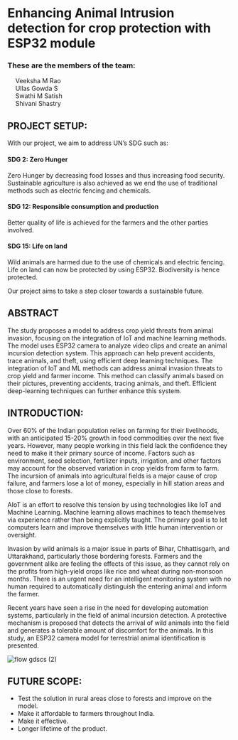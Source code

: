 ﻿# Enhancing Animal Intrusion detection for crop protection with ESP32 module

### These are the members of the team: <br>
&emsp; Veeksha M Rao <br>
&emsp; Ullas Gowda S <br>
&emsp; Swathi M Satish <br>
&emsp; Shivani Shastry <br>


## PROJECT SETUP:
With our project, we aim to address UN’s SDG such as: <br>
#### SDG 2: Zero Hunger  <br>
Zero Hunger by decreasing food losses and thus increasing food security. Sustainable agriculture is also achieved as we end the use of traditional methods such as electric fencing and chemicals. <br>


#### SDG 12: Responsible consumption and production <br>
Better quality of life is achieved for the farmers and the other parties involved. <br>


#### SDG 15: Life on land  <br>
Wild animals are harmed due to the use of chemicals and electric fencing. Life on land can now be protected by using ESP32. Biodiversity is hence protected. <br>


Our project aims to take a step closer towards a sustainable future. <br>



## ABSTRACT
The study proposes a model to address crop yield threats from animal invasion, focusing on the integration of IoT and machine learning methods. The model uses ESP32 camera  to analyze video clips and create an animal incursion detection system. This approach can help prevent accidents, trace animals, and theft, using efficient deep learning techniques. The integration of IoT and ML methods can address animal invasion threats to crop yield and farmer income. This method can classify animals based on their pictures, preventing accidents, tracing animals, and theft. Efficient deep-learning techniques can further enhance this system.<br>




## INTRODUCTION: 
  Over 60% of the Indian population relies on farming for their livelihoods, with an anticipated 15-20% growth in food commodities over the next five years. However, many people working in this field lack the confidence they need to make it their primary source of income. Factors such as environment, seed selection, fertilizer inputs, irrigation, and other factors may account for the observed variation in crop yields from farm to farm. The incursion of animals into agricultural fields is a major cause of crop failure, and farmers lose a lot of money, especially in hill station areas and those close to forests.<br>
  
  AIoT is an effort to resolve this tension by using technologies like IoT and Machine Learning. Machine learning allows machines to teach themselves via experience rather than being explicitly taught. The primary goal is to let computers learn and improve themselves with little human intervention or oversight. <br>
  
  Invasion by wild animals is a major issue in parts of Bihar, Chhattisgarh, and Uttarakhand, particularly those bordering forests. Farmers and the government alike are feeling the effects of this issue, as they cannot rely on the profits from high-yield crops like rice and wheat during non-monsoon months. There is an urgent need for an intelligent monitoring system with no human required to automatically distinguish the entering animal and inform the farmer. <br>
  
  Recent years have seen a rise in the need for developing automation systems, particularly in the field of animal incursion detection. A protective mechanism is proposed that detects the arrival of wild animals into the field and generates a tolerable amount of discomfort for the animals. In this study, an ESP32 camera model for terrestrial animal identification is presented.


![flow gdscs (2)](https://github.com/Ullasgs/GDSC-SOL-24/assets/118278305/989f35da-eae1-41da-9fa8-735e0146016d#center)

  

## FUTURE SCOPE:
* Test the solution in rural areas close to forests and improve on the model.
* Make it affordable to farmers throughout India.
* Make it effective.
* Longer lifetime of the product.
